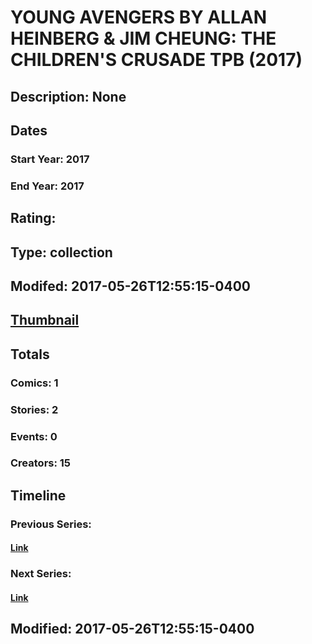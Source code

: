 # YOUNG AVENGERS BY ALLAN HEINBERG & JIM CHEUNG: THE CHILDREN'S CRUSADE TPB (2017)
## Description: None
## Dates
### Start Year: 2017
### End Year: 2017
## Rating: 
## Type: collection
## Modifed: 2017-05-26T12:55:15-0400
## [Thumbnail](http://i.annihil.us/u/prod/marvel/i/mg/b/40/image_not_available.jpg)
## Totals
### Comics: 1
### Stories: 2
### Events: 0
### Creators: 15
## Timeline
### Previous Series: 
#### [Link]()
### Next Series: 
#### [Link]()
## Modified: 2017-05-26T12:55:15-0400